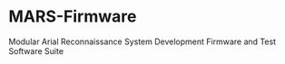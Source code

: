 # MARS-Firmware

Modular Arial Reconnaissance System Development Firmware and Test Software Suite

<!--<p align = "center">
<img src = "https://github.com/nyameaama/MARS-Flight-System-Firmware/blob/dev-flight/assets/HIVE_2_2023-Feb-17_03-17-15AM-000_CustomizedView11621291060_jpg.jpg" width = "1000" height = "460"/>
</p>-->
